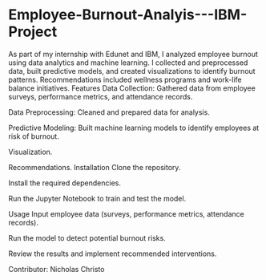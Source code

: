 # Employee-Burnout-Analyis---IBM-Project
As part of my internship with Edunet and IBM, I analyzed employee burnout using data analytics and machine learning. I collected and preprocessed data, built predictive models, and created visualizations to identify burnout patterns. Recommendations included wellness programs and work-life balance initiatives.
Features
Data Collection: Gathered data from employee surveys, performance metrics, and attendance records.

Data Preprocessing: Cleaned and prepared data for analysis.

Predictive Modeling: Built machine learning models to identify employees at risk of burnout.

Visualization.

Recommendations.
Installation
Clone the repository.

Install the required dependencies.

Run the Jupyter Notebook to train and test the model.

Usage
Input employee data (surveys, performance metrics, attendance records).

Run the model to detect potential burnout risks.

Review the results and implement recommended interventions.

Contributor:
Nicholas Christo

